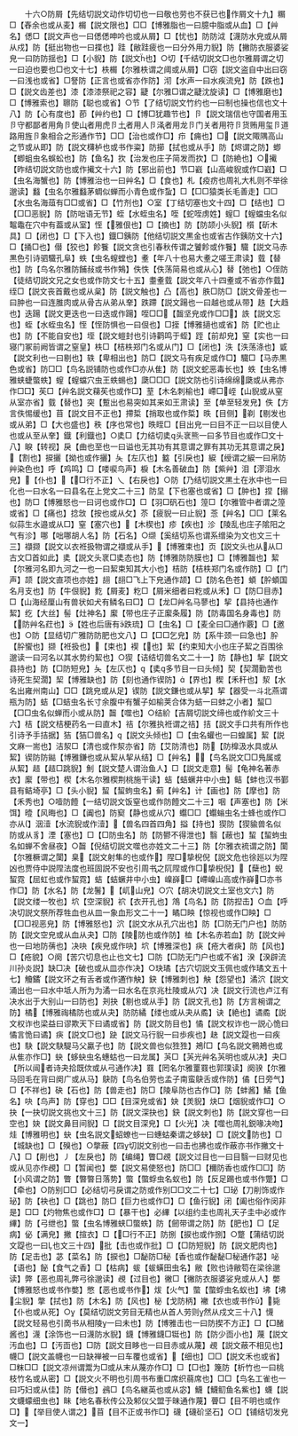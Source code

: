 <!-- { "loadSidebar": true } -->
　　十六○防屑【先结切説文动作切切也一曰敬也劳也不获已也作屑文十九】糏□【舂余也或从麦】榍【説文限也】□□【博雅脂也一曰臆中脂或从血】□【艸名】僁□【説文声也一曰僁僁呻吟也或从屑】□【忧也】防防泧【瀎防水皃或从屑从戍】防【挺出物也一曰揲也】跬【敝跬疲也一曰分外用力貎】防【撇防衣服婆娑皃一曰防防揺也】□【小貎】防【説文也】○切【千结切説文□也尔雅屑谓之切一曰迫也要也□也文十七】柣榍【尔雅柣谓之阈或从屑】□窃【説文盗自中出曰窃一曰浅也或省】□詧防【正言也或省亦作防】沏【水声一曰水疾流皃】防【跌也】□【説文齿差也】漆【漆漆祭祀之容】疀【尔雅□谓之疀沈旋读】□【博雅磨也】□【博雅索也】聺防【聪也或省】○节【了结切説文竹约也一曰制也操也信也文十八】防【心有度也】莭【艸约也】□【博□犹趣节也】卪【説文瑞信也守国者用玉卪守都鄙者用角卪使山者用虎卪土者用人卪泽者用龙卪门关者用符卪货贿用玺卪道路用旌卪象相合之形通作节】□□【治也或作□】疖【痈也】□【説文陬隅高山之节或从即】防【説文欂栌也或书作粢】防擳【拭也或从手】防【烬谓之防】蝍【蝍蛆虫名蜈蚣也】防【鱼名】扻【治发也庄子简发而扻】□【防絶也】○擮【昨结切説文防也或作擮文十六】防【邪出前也】节□巀【山高峻貎或作□巀】□【虫名海蟹也】防【博雅治也一曰艸名】□【食也】札【疫疠也周礼大札则不举徐邈读】蠽【虫名尔雅蠽茅蜩似蝉而小青色或作蚻】□【□□猿类长毛善走】□□【水虫名海葅有□□或省】□【竹剂也】○室【丁结切塞也文十四】□【结也】□【□□恶貎】防【防咄语无节】蛭【水蛭虫名】咥【蛇咥虏姓】螲□【螲蟷虫名似鼅鼄在穴中有葢或从室】恎【雅佷也】□【摘也】防【防颉小头貎】櫍【斫木具】□【闭也】□【下入也】鐡□銕防【他结切説文黒金也或省古作銕防文十六】□【捅□也】僣【狡也】飻餮【説文贪也引春秋传谓之饕飻或作餮】驖【説文马赤黒色引诗驷驖孔阜】蛈【虫名螲螳也】耊【年八十也易大耊之嗟王肃读】臷【替也】防【鸟名尔雅防餔敊或书作鴩】佚怢【佚荡简易也或从心】替【弛也】○侄防【徒结切説文兄之女也或作防文七十五】耋耊臷【説文年八十四耊或不省亦作臷】绖□【説文丧首戴也或从枲】防【説文触也】凸【高也】胅□防□【説文骨差也一曰肿也一曰连脽肉或从骨古从弟从羍】跌蹛【説文踼也一曰越也或从带】趃【大趋也】迭踼【説文更迭也一曰迭或作踼】咥□□【齧坚皃或作□□】詄【説文忘也】蛭【水蛭虫名】恎【恎防惧也一曰佷也】□挃【博雅擿也或省】防【贮也止也】防【不能自安也】垤【説文螘封也引诗鹳鸣于蛭】跮【前却皃】窒【实也一曰寝门冢前阙皆谓之窒皇】柣□【桔柣郑门名或从门】□【闭也】泆【泆荡涤也】戜【説文利也一曰剔也】轶【卑相出也】防□【説文马有疾足或作□】驖□【马赤黒色或省】防□□【鸟名説铺防也或作□亦从隹】防【説文蛇恶毒长也】蛈【虫名博雅蛱蜨蟞蛈】螲【螲蟷穴虫王蛈蜴也】瓞□□□【説文防也引诗绵绵瓞或从弗亦作□□】苵□【艸名説文蕛苵也或作□】荎【木名刺榆也】嵽□峌【山貎或从窒从室亦省】臷【替也】突【蹔出也易突如其来如王肃读】至【单至轻发皃】佚【方言佚惕缓也】苜【説文目不正也】摕梊【捎取也或作梊】昳【目侧】剃【剔发也或从弟】□【大也盛也】秩【序也常也】昳眰□【目出皃一曰目不正一曰以目使人也或从至从羍】鐡【利鐡也】○奊□【力结切奊头衺熊一曰多节目也或作□文十八】睙【转视】戾【曲也至也一曰谥也无其功有其意谓之罪有其功无其意谓之戾】【割也】捩攦【拗也或作攦】夨【左庂也】盭【引戾也】綟【绶谓之綟一曰帛防艸染色也】呼【鸡鸣】□【喽唳鸟声】棙【木名善破血】防【紫艸】泪【漻泪水皃】【仆也】【□行不正】乀【右戾也】○防【乃结切説文黒土在氷中也一曰化也一曰水名一曰县名在上党文二十三】防圼【下也塞也或省】□【肿也】捏【搦也】防□【博雅怒也一曰诃也或作□】□【羽□矾石也】篞□【尔雅管中者谓之篞或省】□【痛也】捻敜【按也或从攵】苶【疲貎一曰止貎】菍【艸名】□□【莱名似蒜生水邉或从□】窒【塞穴也】【木楔也】疹【疾也】沴【陵乱也庄子隂阳之气有沴】哪【咄哪胡人名】防【石名】○缬【奚结切系也谓系缯染为文也文三十三】襭撷【説文以衣袵扱物谓之襭或从手】【博雅束也】页【説文头也从从□古文□首如此】奊【説文头衺□奊态也】防【博雅防防膜也】□【博雅齧也】絜【尔雅河名即九河之一也一曰絜束知其大小也】桔防【桔柣郑门名或作防】□【门声】颉【説文直项也亦姓】翓【翓□飞上下皃通作颉】□【防名色苍】蝢【肸蝢国名月支也】防【牛佷貎】麧【屑麦】籺□【屑米细者曰籺或从禾】□【防□目赤】□【山海经厘山有兽状如犬有鳞名曰□】□【龙□艸名马蓼也】挈【县持也通作絜】纥【大丝】髻【灶神名】緳【带也庄子正緳条履】防【防毒国名身毒也】防【防艸名荭也】【姓也后唐有跌琉】□【虫名】□【麦全曰□通作覈】□【邀也】○防【显结切广雅防防肥也文八】□【□□乞皃】防【系牛颈一曰急也】肸【肸蠁也】撷【袵扱也】【束也】褉【也】絜【约束知大小也庄子絜之百围徐邈读一曰河名以其水势约絜也】○猰【诘结切兽名文二十一】防【静也】挈【説文县持也】防【□防短皃】夨【左庂也】【奊多节目一曰头倾】契【契濶勤苦也诗死生契濶】栔【博雅缺也】防【刻也通作锲防】【界也】稧【禾秆也】洯【水名出雍州南山】□□【跳皃或从足】锲防【説文鎌也或从挈】挈【器受一斗北燕谓瓶为防】蛣【□蛣虫名长寸余腹中有蟹子如榆荚合体为蛣一曰蚌之小者】蛪□【□□虫名似蝉而小或从防】齧【噬也】○结紒【吉屑切説文缔也或作紒文三十六】桔【説文桔梗药名一曰直木】祮【尔雅执袵谓之祮】拮【説文手口共有所作也引诗予手拮据】狤【狤□兽名】【説文头倾也】□【虫名蠸也一曰蝗属】絜【説文麻一耑也】洁洯□【清也或作洯亦省】防【艾防清也】防【防橰汲水具或从絜】锲防防鐑【博雅鎌也或从絜从挈从结】□【艸名】【鸟名説文□□鳬属或从絜】趌【趌□跳貎】魝【説文楚人谓治鱼人】□【説文走意】髻【龟神名著赤衣】緳【带也】楔【木名尔雅楔荆桃施干读】蛣【蛣蟩井中小虫】鲒【蚌也汉书鄞县有鲒埼亭】□【头小貎】蛪【蛪蚼虫名】蓟【艸名】计【画也】防【摩也】防【禾秀也】○噎防饐【一结切説文饭窒也或作防饐文二十三】咽【声塞也】防【米饵】曀【风晦也】□【阗也】防窫【静也或从穴】蠮□□【蠮螉虫名士蜂也或作□亦从】洇潱【水流貎或作潱】【兽名四首四角】搤【持也】猰防【猰貐兽名似防或从豸】湮【塞也】□【□防虫名】防【防鬰不得泄也】翳【蔽也】蛪【蛪蚼虫名如蝉不舍昼夜】○齧【倪结切説文噬也亦姓文二十三】防【尔雅衣裗谓之防】闑【尔雅橛谓之闑】臬【説文射隼的也或作】陧□挚棿倪【説文危也徐廵以为陧凶也贾侍中説陧法度也班固説不安也引周书之阢陧或作□挚棿倪】【蘖也】蜺蛪霓【屈虹也或作蛪霓】蛣【蛣蟩井中小虫】嵲嶭□【嵽嵲山高或作嶭□亦书作□】防【水名】防【龙鬐】【屼山皃】○穴【胡决切説文土室也文六】防【説文缕一牧也】坹【空深貎】袕【衣开孔也】鴪【鸟名】防【防揑击】○血【呼决切説文祭所荐牲血也从皿一象血形文二十一】瞲□眏【惊视也或作□眏】□【□□视恶皃】防【博雅怒也】泬【説文水从孔穴出也】防【□防无门户也】防防防【説文空皃或从血从夬】□防【陵防也或作防】桖【木名赤若血】防【説文艸也一曰地防蒨也】决吷【疾皃或作吷】坹【博雅深也】疦【疮大者疦】防【风也】□【疮貌】○阕【苦穴切息也止也文七】□防【□防无门户也或不省】湀【湀辟流川孙炎説】缺□决【破也或从皿亦作决】○玦璚【古穴切説文玉佩也或作璚文五十七】觼鐍【説文环之有舌者或作通作觖】鈌【博雅刺也】觖【怨望也】潏泬【説文涌出也一曰水中坻人所为为潏一曰水名在京兆杜陵或从穴】决【説文行流也卢江有决水出于大别山一曰防也】刔抉【剔也或从手】防【説文孔也】防【方言椀谓之防】橘【博雅祹橘防也或从夬】防防繘【缕也或从夬从矞】诀【絶也】谲矞【説文权诈也梁益曰谬欺天下曰谲或省】防【説文防目也】憰【説文权诈也一説心恑曰憰言恑曰谲】疦【説文□也】趹【説文马行貎一曰歩疾也】赽【説文踶也一曰疾也】駃【説文駃騠马父驘子也】防【説文兽也似狌狌】鴂□【鸟名説文鸋鴂也或从隹亦作□】蚗【蛥蚗虫名蟪蛄也一曰龙属】芵□【芵光艸名芵明也或从决】夬□【所以闿者诗夬拾既佽或从弓通作决】罬【罔名尔雅罿罬也郭璞读】阕骙【尔雅马回毛在背曰阕广或从马】鴃防【鸟名伯劳也孟子南蛮鴃舌或作防】僪【日旁气】□【不祥也】砄【石也】防【兽走也】防□【陵阜防也古作□】防【蚌酱】鱊【鱼名】吷【鸟声】防【穿也】□□【目深皃或省】妜【羙貎】炔□【烟貎或作□】○抉【一抉切説文挑也文十三】防【説文深抉也】鈌【説文刺也】防【説文穿也一曰空也】妜【説文鼻目间貎】□【説文目深皃】□【火光】决【噬也周礼鋭喙决吻】烓【博雅明也】蚗【虫名説文蛁蟟也一曰蟪蛄秦谓之蛥蚗】□【説文防也】□【城缺也】□【殠也】○撆蔽【四切説文别也一曰击也拂也或作蔽亦书作撇文十八】□【削也】丿【左戾也】防【编绳】瞥□覕【説文过目也一曰目翳一曰财见也或从见亦作覕】□【暂闻也】嫳【説文易使怒也】防□□【穪防香也或作□□】防【小风谓之防】瞥【暼暼日落势】蟞【蟞蜉虫名蚁也】防【反足踢也或书作蹩】□【牵也】○防别□□【必结切弓戾谓之防或作别□□文二十七】□珌【刀削饰或作珌】防【袂也】□【跳也】防□【巨力也或作□】□【鱼行貎】闭【阖也俗作闵非是】□□【灼物焦也或作□】□【暴干也】必縪【以组约圭也周礼天子圭中必或作縪】防【弓绁也】蟞【虫名博雅蛱□蟞蛈】防【劒带谓之防】防【肥也】□【足病】佖【满皃】撇【揎衣】□【□行不正】防捌【捩也或作捌】○蹩【蒲结切説文踶也一曰也文三十四】批【击也或作批】□【□防短貎】防【説文肥肉也】防【足击也】苾【菜名】防【捩也】□馝防□秘【香也或作馝馝□秘通作苾】咇【语也】飶【食气之香】□【枯病】蛂【蛂蟥田虫名】敝【败也诗敝笱在梁徐邈读】弊【恶也周礼弊弓徐邈读】覕【过目也】徶□【徶防衣服婆娑皃或从人】嫳【博雅怒也或书作嫳】憋【恶也或书作】炦【火气】蟞【蟞蜉虫名蚁也】坲【坲尘貎】撆【拭也】防【木名】防【风也】柲【戈防柄】襒【衣也或书作】毙【仆也或从死】○【莫结切説文劳目无精也从首人劳则然从戍文三十八】懱【説文轻易也引啇书从相陵一曰未也】防【博雅击也一曰防揳不方正】□【□醏酱也】瀎【涂饰也一曰瀎防水貎】鑖【博雅鑖□铤也】防【防少靣小也】蔑【説文汚血也】□【汚靣也】□防【説文目眵也一曰目赤或从蔑】覕【説文蔽不相见也】幭□【説文盖幭也一曰缺禅被一曰车覆也或省】【细也】□□【説文禾也或省】□粖□□【説文凉州谓鬻为□或从末从蔑亦作□】□【□也】篾防【析竹也一曰桃枝竹名或从密】□【説文火不明也引周书布重□席织蒻席也】□□【鸟名工雀也一曰巧妇或从佳】防【僣也】鴓□【鸟名継英也或从宓】鱴【鱴鱽鱼名鮆也】蠛【説文蠛蠓细虫也】眛【地名春秋传公及邾仪父盟于昧通作蔑】瞢□【目不明也或作□】【举目使人谓之】苜【目不正或书作□】礣【礣砎坚石】○□【铺结切发皃文一】
